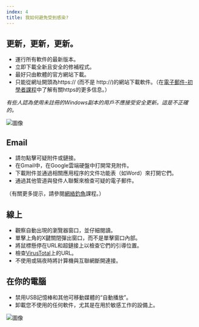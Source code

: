 ```yaml
---
index: 4
title: 我如何避免受到感染?
---
```

## 更新，更新，更新。

*   運行所有軟件的最新版本。
*   立即下載全新且安全的修補程式。
*   最好只由軟體的官方網站下載。
*   只能從網址開頭為https:// (而不是 http://)的網站下載軟件。（在[電子郵件-初學者課程](umbrella://communications/email/beginner)中了解有關https的更多信息。）

*有些人認為使用未註冊的Windows副本的用戶不應接受安全更新。這是不正確的。*

![圖像](update.png)

##  Email

*   請勿點擊可疑附件或鏈接。
*   在Gmail中，在Google雲端硬盤中打開常見附件。
*   下載附件並通過相關應用程序的文件功能表（如Word）來打開它們。
*   通過其他管道與發件人聯繫來檢查可疑的電子郵件。

（有關更多提示，請參閱[網絡釣魚](umbrella://communications/phishing)課程。）

## 線上

*   觀察自動出現的瀏覽器窗口，並仔細閱讀。
*   單擊上角的X鍵關閉彈出窗口，而不是單擊窗口內部。
*   將鼠標懸停在URL和超鏈接上以檢查它們的引導位置。
*   檢查[VirusTotal](https://www.virustotal.com/#url)上的URL。
*   不使用或隔夜時將計算機與互聯網斷開連接。

## 在你的電腦

* 禁用USB記憶棒和其他可移動媒體的“自動播放”。
* 卸載您不使用的任何軟件，尤其是在用於敏感工作的設備上。

![圖像](malware4.png)